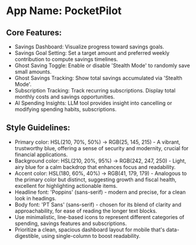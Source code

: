 # **App Name**: PocketPilot

## Core Features:

- Savings Dashboard: Visualize progress toward savings goals.
- Savings Goal Setting: Set a target amount and preferred weekly contribution to compute savings timelines.
- Ghost Saving Toggle: Enable or disable 'Stealth Mode' to randomly save small amounts.
- Ghost Savings Tracking: Show total savings accumulated via 'Stealth Mode'.
- Subscription Tracking: Track recurring subscriptions.  Display total monthly costs and savings opportunities.
- AI Spending Insights: LLM tool provides insight into cancelling or modifying spending habits, subscriptions.

## Style Guidelines:

- Primary color: HSL(210, 70%, 50%)  -> RGB(25, 145, 215) - A vibrant, trustworthy blue, offering a sense of security and modernity, crucial for financial applications.
- Background color: HSL(210, 20%, 95%) -> RGB(242, 247, 250) - Light, airy blue for a calm backdrop that enhances focus and readability.
- Accent color: HSL(180, 60%, 40%) -> RGB(41, 179, 179) - Analogous to the primary color but distinct, suggesting growth and fiscal health, excellent for highlighting actionable items.
- Headline font: 'Poppins' (sans-serif) - modern and precise, for a clean look in headings.
- Body font: 'PT Sans' (sans-serif) - chosen for its blend of clarity and approachability, for ease of reading the longer text blocks.
- Use minimalistic, line-based icons to represent different categories of spending, savings features and subscriptions.
- Prioritize a clean, spacious dashboard layout for mobile that's data-digestible, using single-column to boost readability.